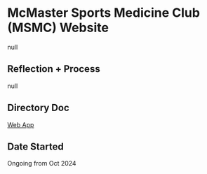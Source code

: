 # McMaster Sports Medicine Club (MSMC) Website
null
## Reflection + Process
null

## Directory Doc

[Web App](https://mangaengagementstudy.netlify.app)

## Date Started
Ongoing from Oct 2024
